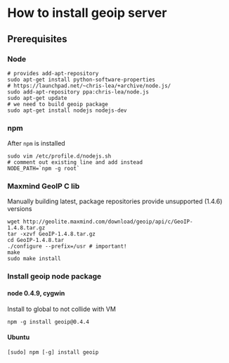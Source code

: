 # How to install geoip server

## Prerequisites

### Node
    # provides add-apt-repository
    sudo apt-get install python-software-properties
    # https://launchpad.net/~chris-lea/+archive/node.js/
    sudo add-apt-repository ppa:chris-lea/node.js
    sudo apt-get update
    # we need to build geoip package
    sudo apt-get install nodejs nodejs-dev

### npm
After `npm` is installed

    sudo vim /etc/profile.d/nodejs.sh
    # comment out existing line and add instead
    NODE_PATH=`npm -g root`

### Maxmind GeoIP C lib
Manually building latest, package repositories provide unsupported (1.4.6) versions

    wget http://geolite.maxmind.com/download/geoip/api/c/GeoIP-1.4.8.tar.gz
    tar -xzvf GeoIP-1.4.8.tar.gz
    cd GeoIP-1.4.8.tar
    ./configure --prefix=/usr # important!
    make
    sudo make install

### Install geoip node package

#### node 0.4.9, cygwin
Install to global to not collide with VM
    
    npm -g install geoip@0.4.4

#### Ubuntu
    [sudo] npm [-g] install geoip
